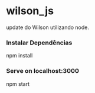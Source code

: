 # wilson_js
update do Wilson utilizando node.

### Instalar Dependências
npm install

### Serve on localhost:3000
npm start
